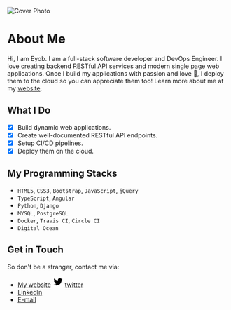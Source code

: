 ![Cover Photo](https://source.unsplash.com/collection/12174478/1200x260/)
# About Me

Hi, I am Eyob. I am a full-stack software developer and DevOps Engineer. I love creating backend RESTful API services and modern single page web applications. Once I build my applications with passion and love :green_heart:, I deploy them to the cloud so you can appreciate them too! Learn more about me at my [website](www.eyob.tech).

## What I Do
- [x] Build dynamic web applications.
- [x] Create well-documented RESTful API endpoints.
- [x] Setup CI/CD pipelines.
- [x] Deploy them on the cloud.

## My Programming Stacks
* `HTML5`, `CSS3`, `Bootstrap`, `JavaScript`, `jQuery`
* `TypeScript`, `Angular`
* `Python`, `Django`
* `MYSQL`, `PostgreSQL`
* `Docker`, `Travis CI`, `Circle CI`
* `Digital Ocean`

##  Get in Touch
So don't be a stranger, contact me via:
* [My website](https://www.eyob.tech)
![Twitter](./assets/fonts/twitter.svg) [twitter](https://twitter.com/eyobofficial)
* [LinkedIn](https://www.linkedin.com/in/eyob-tariku/)
* [E-mail](mailto:hello@eyob.tech)
